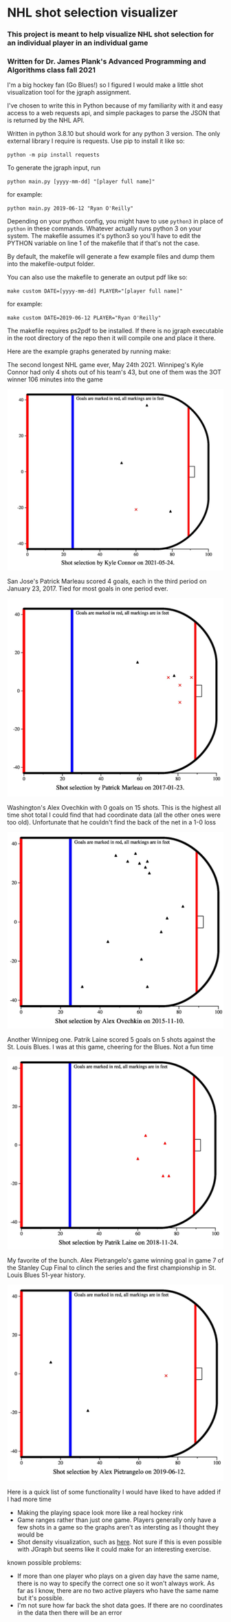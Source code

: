 # NHL shot selection visualizer
### This project is meant to help visualize NHL shot selection for an individual player in an individual game
### Written for Dr. James Plank's Advanced Programming and Algorithms class fall 2021

I'm a big hockey fan (Go Blues!) so I figured I would make a little shot visualization tool for the jgraph assignment.

I've chosen to write this in Python because of my familiarity with it and easy access to a web requests api, and simple packages to parse the JSON that is returned by the NHL API.

Written in python 3.8.10 but should work for any python 3 version. The only external library I require is requests. Use pip to install it like so:

`python -m pip install requests`

To generate the jgraph input, run

`python main.py [yyyy-mm-dd] "[player full name]"`

for example:

`python main.py 2019-06-12 "Ryan O'Reilly"`

Depending on your python config, you might have to use `python3` in place of `python` in these commands. Whatever actually runs python 3 on your system. The makefile assumes it's python3 so you'll have to edit the PYTHON variable on line 1 of the makefile that if that's not the case.

By default, the makefile will generate a few example files and dump them into the makefile-output folder.

You can also use the makefile to generate an output pdf like so:

`make custom DATE=[yyyy-mm-dd] PLAYER="[player full name]"`

for example:

`make custom DATE=2019-06-12 PLAYER="Ryan O'Reilly"`

The makefile requires ps2pdf to be installed. If there is no jgraph executable in the root directory of the repo then it will compile one and place it there.

Here are the example graphs generated by running make:

The second longest NHL game ever, May 24th 2021. Winnipeg's Kyle Connor had only 4 shots out of his team's 43, but one of them was the 3OT winner 106 minutes into the game

![](images/Connor.jpg)

San Jose's Patrick Marleau scored 4 goals, each in the third period on January 23, 2017. Tied for most goals in one period ever.

![](images/Marleau.jpg)

Washington's Alex Ovechkin with 0 goals on 15 shots. This is the highest all time shot total I could find that had coordinate data (all the other ones were too old). Unfortunate that he couldn't find the back of the net in a 1-0 loss

![](images/Ovechkin.jpg)

Another Winnipeg one. Patrik Laine scored 5 goals on 5 shots against the St. Louis Blues. I was at this game, cheering for the Blues. Not a fun time

![](images/Laine.jpg)

My favorite of the bunch. Alex Pietrangelo's game winning goal in game 7 of the Stanley Cup Final to clinch the series and the first championship in St. Louis Blues 51-year history.

![](images/Pietrangelo.jpg)

Here is a quick list of some functionality I would have liked to have added if I had more time
- Making the playing space look more like a real hockey rink
- Game ranges rather than just one game. Players generally only have a few shots in a game so the graphs aren't as intersting as I thought they would be
- Shot density visualization, such as [here](http://www.stat.cmu.edu/cmsac/poster2020/posters/Kumagai-ClusteringNHLShot.pdf). Not sure if this is even possible with JGraph but seems like it could make for an interesting exercise.

known possible problems:
- If more than one player who plays on a given day have the same name, there is no way to specify the correct one so it won't always work. As far as I know, there are no two active players who have the same name but it's possible.
- I'm not sure how far back the shot data goes. If there are no coordinates in the data then there will be an error

